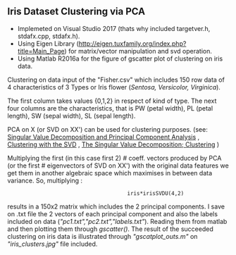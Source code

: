 ## Iris Dataset Clustering via PCA

* Implemeted on Visual Studio 2017 (thats why included targetver.h, stdafx.cpp, stdafx.h). 
* Using Eigen Library (http://eigen.tuxfamily.org/index.php?title=Main_Page) for matrix/vector manipulation and svd operation. 
* Using Matlab R2016a for the figure of gscatter plot of clustering on iris data.

Clustering on data input of the "Fisher.csv" which includes 150 row data of 4 characteristics of 3 Types or Iris flower (*Sentosa, Versicolor, Virginica*).

The first column takes values {0,1,2} in respect of kind of type. The next four columns are the characteristics, that is PW (petal width), PL (petal length), SW (sepal width), SL (sepal length).

PCA on X (or SVD on XX') can be used for clustering purposes. (see: [Singular Value Decomposition and
Principal Component Analysis](http://www2.imm.dtu.dk/pubdb/views/edoc_download.php/4000/pdf/imm4000) , [Clustering with the SVD](http://meyer.math.ncsu.edu/Meyer/Talks/ClusteringMonopoli_9_11_07.pdf) , [The Singular Value Decomposition; Clustering](https://people.eecs.berkeley.edu/~jrs/189/lec/21.pdf) )

Multiplying the first (in this case first 2) # coeff. vectors produced by PCA (or the first # eigenvectors of SVD on XX') with the original data features
we get them in another algebraic space which maximises in between data variance. So, multiplying :

                                          iris*irisSVDU(4,2) 
                                          
results in a 150x2 matrix which includes the 2 principal components. I save on .txt file the 2 vectors of each principal component and also the labels included on data (*"pc1.txt","pc2.txt","labels.txt"*). Reading them from matlab and then plotting them through *gscatter()*. The result of the succeeded clustering on iris data is illustrated through *"gscatplot_outs.m"* on *"iris_clusters.jpg"* file included.
